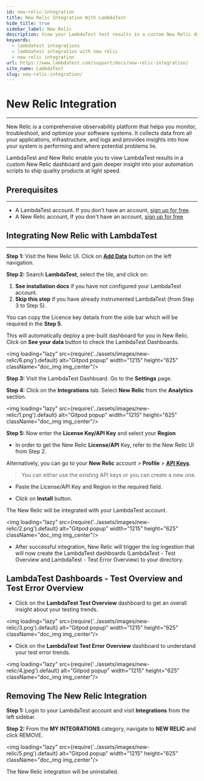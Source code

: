 ```yaml
---
id: new-relic-integration
title: New Relic Integration With LambdaTest
hide_title: true
sidebar_label: New Relic
description: View your LambdaTest test results in a custom New Relic dashboard. Gain deep insights into your automation scripts and identify gaps to ship quality products at light speed.
keywords:
  - lambdatest integrations
  - lambdatest integration with new relic
  - new relic integration 
url: https://www.lambdatest.com/support/docs/new-relic-integration/
site_name: LambdaTest
slug: new-relic-integration/
---
```


<script type="application/ld+json"
      dangerouslySetInnerHTML={{ __html: JSON.stringify({
       "@context": "https://schema.org",
        "@type": "BreadcrumbList",
        "itemListElement": [{
          "@type": "ListItem",
          "position": 1,
          "name": "LambdaTest",
          "item": "https://www.lambdatest.com"
        },{
          "@type": "ListItem",
          "position": 2,
          "name": "Support",
          "item": "https://www.lambdatest.com/support/docs/"
        },{
          "@type": "ListItem",
          "position": 3,
          "name": "New Relic Integration",
          "item": "https://www.lambdatest.com/support/docs/new-relic-integration/"
        }]
      })
    }}
></script>

# New Relic Integration
***

New Relic is a comprehensive observability platform that helps you monitor, troubleshoot, and optimize your software systems. It collects data from all your applications, infrastructure, and logs and provides insights into how your system is performing and where potential problems lie.

<div className="ytframe"> 
<div className="youtube" data-embed="dv1Dy7Ioc4E">
    <div className="play-button"></div>
</div>
</div>

LambdaTest and New Relic enable you to view LambdaTest results in a custom New Relic dashboard and gain deeper insight into your automation scripts to ship quality products at light speed.

## Prerequisites
***

- A LambdaTest account. If you don't have an account, [sign up for free](https://accounts.lambdatest.com/register).
- A New Relic account, If you don't have an account, [sign up for free](https://newrelic.com/signup)

## Integrating New Relic with LambdaTest
***

**Step 1:** Visit the New Relic UI. Click on [**Add Data**](https://one.newrelic.com/marketplace) button on the left navigation.

**Step 2:** Search **LambdaTest**, select the tile, and click on:
  1. **See installation docs** if you have not configured your LambdaTest account.
  2. **Skip this step** if you have already instrumented LambdaTest (from Step 3 to Step 5).

You can copy the Licence key details from the side bar which will be required in the **Step 5**.

This will automatically deploy a pre-built dashboard for you in New Relic. Click on **See your data** button to check the LambdaTest Dashboards.

<img loading="lazy" src={require('../assets/images/new-relic/6.png').default} alt="Gitpod popup" width="1215" height="625" className="doc_img img_center"/><br/>

**Step 3:** Visit the LambdaTest Dashboard. Go to the **Settings** page.

**Step 4:** Click on the **Integrations** tab. Select **New Relic** from the **Analytics** section.

<img loading="lazy" src={require('../assets/images/new-relic/1.png').default} alt="Gitpod popup" width="1215" height="625" className="doc_img img_center"/><br/>

**Step 5:** Now enter the **License Key/API Key** and select your **Region**

- In order to get the New Relic **License/API** Key, refer to the New Relic UI from Step 2.

Alternatively, you can go to your **New Relic** account > **Profile** > [**API Keys**](https://one.newrelic.com/api-keys).

> You can either use the existing API keys or you can create a new one.

- Paste the License/API Key and Region in the required field.

- Click on **Install** button.

The New Relic will be integrated with your LambdaTest account.

<img loading="lazy" src={require('../assets/images/new-relic/2.png').default} alt="Gitpod popup" width="1215" height="625" className="doc_img img_center"/><br/>

- After successful integration, New Relic will trigger the log ingestion that will now create the LambdaTest dashboards (LambdaTest - Test Overview and LambdaTest - Test Error Overview) to your directory.

## LambdaTest Dashboards - Test Overview and Test Error Overview

- Click on the **LambdaTest Test Overview** dashboard to get an overall insight about your testing trends.

<img loading="lazy" src={require('../assets/images/new-relic/3.png').default} alt="Gitpod popup" width="1215" height="625" className="doc_img img_center"/><br/>

- Click on the **LambdaTest Test Error Overview** dashboard to understand your test error trends.

<img loading="lazy" src={require('../assets/images/new-relic/4.jpeg').default} alt="Gitpod popup" width="1215" height="625" className="doc_img img_center"/><br/>

## Removing The New Relic Integration

**Step 1:** Login to your LambdaTest account and visit **Integrations** from the left sidebar.

**Step 2:** From the **MY INTEGRATIONS** category, navigate to **NEW RELIC** and click REMOVE.

<img loading="lazy" src={require('../assets/images/new-relic/5.png').default} alt="Gitpod popup" width="1215" height="625" className="doc_img img_center"/><br/>

The New Relic integration will be uninstalled.